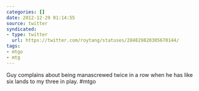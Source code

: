 ```yaml
---
categories: []
date: 2012-12-29 01:14:55
source: twitter
syndicated:
- type: twitter
  url: https://twitter.com/roytang/statuses/284829820305670144/
tags:
- mtgo
- mtg
---
```


Guy complains about being manascrewed twice in a row when he has like six lands to my three in play. #mtgo